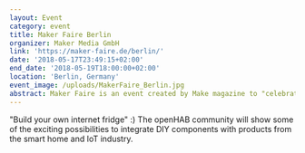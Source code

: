 ```yaml
---
layout: Event
category: event
title: Maker Faire Berlin
organizer: Maker Media GmbH
link: 'https://maker-faire.de/berlin/'
date: '2018-05-17T23:49:15+02:00'
end_date: '2018-05-19T18:00:00+02:00'
location: 'Berlin, Germany'
event_image: /uploads/MakerFaire_Berlin.jpg
abstract: Maker Faire is an event created by Make magazine to "celebrate arts, crafts, engineering, science projects and the Do-It-Yourself (DIY) mindset". 
---
```

"Build your own internet fridge" :) The openHAB community will show some of the exciting possibilities to integrate DIY components with products from the smart home and IoT industry.

<!-- more -->
